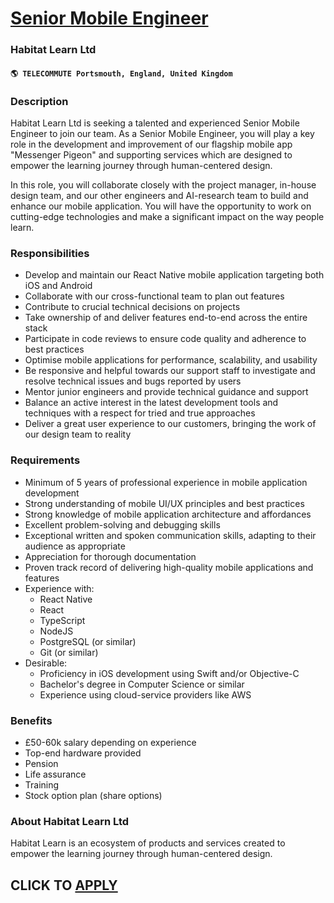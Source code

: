 # [Senior Mobile Engineer](https://www.remotewlb.com/apply/senior-mobile-engineer-79045)  
### Habitat Learn Ltd  
#### `🌎 TELECOMMUTE Portsmouth, England, United Kingdom`  

### **Description**

Habitat Learn Ltd is seeking a talented and experienced Senior Mobile Engineer to join our team. As a Senior Mobile Engineer, you will play a key role in the development and improvement of our flagship mobile app "Messenger Pigeon" and supporting services which are designed to empower the learning journey through human-centered design.

In this role, you will collaborate closely with the project manager, in-house design team, and our other engineers and AI-research team to build and enhance our mobile application. You will have the opportunity to work on cutting-edge technologies and make a significant impact on the way people learn.

### Responsibilities

  * Develop and maintain our React Native mobile application targeting both iOS and Android
  * Collaborate with our cross-functional team to plan out features
  * Contribute to crucial technical decisions on projects
  * Take ownership of and deliver features end-to-end across the entire stack
  * Participate in code reviews to ensure code quality and adherence to best practices
  * Optimise mobile applications for performance, scalability, and usability
  * Be responsive and helpful towards our support staff to investigate and resolve technical issues and bugs reported by users
  * Mentor junior engineers and provide technical guidance and support
  * Balance an active interest in the latest development tools and techniques with a respect for tried and true approaches
  * Deliver a great user experience to our customers, bringing the work of our design team to reality

### **Requirements**

  * Minimum of 5 years of professional experience in mobile application development
  * Strong understanding of mobile UI/UX principles and best practices
  * Strong knowledge of mobile application architecture and affordances
  * Excellent problem-solving and debugging skills
  * Exceptional written and spoken communication skills, adapting to their audience as appropriate
  * Appreciation for thorough documentation
  * Proven track record of delivering high-quality mobile applications and features
  * Experience with:
    * React Native
    * React
    * TypeScript
    * NodeJS
    * PostgreSQL (or similar)
    * Git (or similar)
  * Desirable:
    * Proficiency in iOS development using Swift and/or Objective-C
    * Bachelor's degree in Computer Science or similar
    * Experience using cloud-service providers like AWS

### **Benefits**

  * £50-60k salary depending on experience
  * Top-end hardware provided
  * Pension
  * Life assurance
  * Training
  * Stock option plan (share options)

### **About Habitat Learn Ltd**

Habitat Learn is an ecosystem of products and services created to empower the learning journey through human-centered design.

  
## CLICK TO [APPLY](https://www.remotewlb.com/apply/senior-mobile-engineer-79045)

